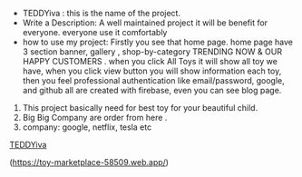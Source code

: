 - TEDDYiva : this is the name of the project.
- Write a Description: A well maintained project it will be benefit for everyone. everyone use it comfortably
- how to use my project: Firstly you see that home page. home page have 3 section banner, gallery , shop-by-category TRENDING NOW & OUR HAPPY CUSTOMERS . when you click All Toys it will show  all toy we have, when you click view button you will show information each toy, then you feel professional authentication like email/password, google, and github all are created with firebase,  even you can see  blog page.

1. This project basically need for best toy for your beautiful child.
2. Big Big Company are order from here .
3. company: google, netflix, tesla etc

[TEDDYiva](https://toy-marketplace-58509.web.app/)

(https://toy-marketplace-58509.web.app/)
